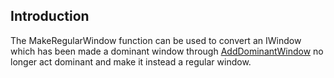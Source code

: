 ## Introduction

The MakeRegularWindow function can be used to convert an IWindow which has been made a dominant window through [AddDominantWindow](/frb/docs/index.php?title=FlatRedBall.Gui.GuiManager.AddDominantWindow "FlatRedBall.Gui.GuiManager.AddDominantWindow") no longer act dominant and make it instead a regular window.
